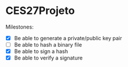 # CES27Projeto

Milestones:

- [x] Be able to generate a private/public key pair
- [ ] Be able to hash a binary file
- [x] Be able to sign a hash
- [x] Be able to verify a signature
